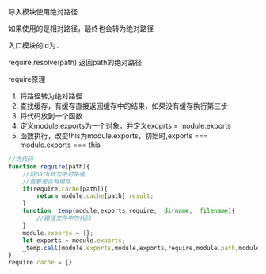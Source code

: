 导入模块使用绝对路径

如果使用的是相对路径，最终也会转为绝对路径

入口模块的id为```.```

require.resolve(path) 返回path的绝对路径

require原理

1. 将路径转为绝对路径
2. 查找缓存，有缓存直接返回缓存中的结果，如果没有缓存执行第三步
3. 将代码放到一个函数
4. 定义module.exports为一个对象，并定义exoprts = module.exports
5. 函数执行，改变this为module.exports，初始时,exports === module.exports === this
 
```js
//伪代码
function require(path){
    //将path转为绝对路径
    //查看是否有缓存
    if(require.cache[path]){
        return module.cache[path].result;
    }
    function _temp(module,exports,require,__dirname,__filename){
        //路径文件中的代码
    }
    module.exports = {};
    let exports = module.exports;
    _temp.call(module.exports,module,exports,require,module.path,module.filename)
}
require.cache = {}
```
 